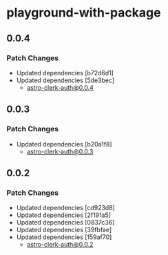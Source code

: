 # playground-with-package

## 0.0.4

### Patch Changes

- Updated dependencies [b72d6d1]
- Updated dependencies [5de3bec]
  - astro-clerk-auth@0.0.4

## 0.0.3

### Patch Changes

- Updated dependencies [b20a1f8]
  - astro-clerk-auth@0.0.3

## 0.0.2

### Patch Changes

- Updated dependencies [cd923d8]
- Updated dependencies [2f191a5]
- Updated dependencies [0837c36]
- Updated dependencies [39fbfae]
- Updated dependencies [159af70]
  - astro-clerk-auth@0.0.2
